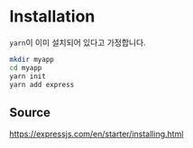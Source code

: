# Installation

`yarn`이 이미 설치되어 있다고 가정합니다.

```bash
mkdir myapp
cd myapp
yarn init
yarn add express
```

## Source
https://expressjs.com/en/starter/installing.html
